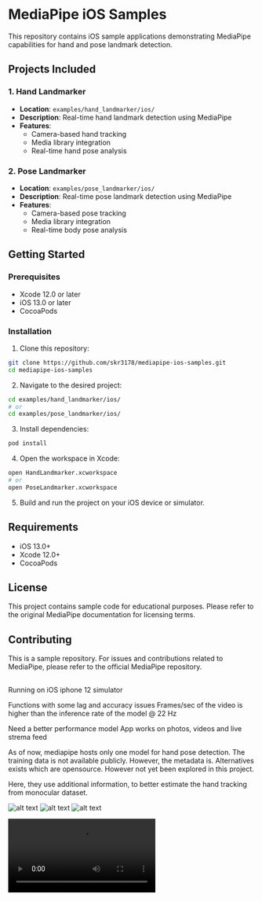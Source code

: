 # MediaPipe iOS Samples

This repository contains iOS sample applications demonstrating MediaPipe capabilities for hand and pose landmark detection.

## Projects Included

### 1. Hand Landmarker
- **Location**: `examples/hand_landmarker/ios/`
- **Description**: Real-time hand landmark detection using MediaPipe
- **Features**: 
  - Camera-based hand tracking
  - Media library integration
  - Real-time hand pose analysis

### 2. Pose Landmarker  
- **Location**: `examples/pose_landmarker/ios/`
- **Description**: Real-time pose landmark detection using MediaPipe
- **Features**:
  - Camera-based pose tracking
  - Media library integration
  - Real-time body pose analysis

## Getting Started

### Prerequisites
- Xcode 12.0 or later
- iOS 13.0 or later
- CocoaPods

### Installation

1. Clone this repository:
```bash
git clone https://github.com/skr3178/mediapipe-ios-samples.git
cd mediapipe-ios-samples
```

2. Navigate to the desired project:
```bash
cd examples/hand_landmarker/ios/
# or
cd examples/pose_landmarker/ios/
```

3. Install dependencies:
```bash
pod install
```

4. Open the workspace in Xcode:
```bash
open HandLandmarker.xcworkspace
# or
open PoseLandmarker.xcworkspace
```

5. Build and run the project on your iOS device or simulator.

## Requirements

- iOS 13.0+
- Xcode 12.0+
- CocoaPods

## License

This project contains sample code for educational purposes. Please refer to the original MediaPipe documentation for licensing terms.

## Contributing

This is a sample repository. For issues and contributions related to MediaPipe, please refer to the official MediaPipe repository.


## 
Running on iOS iphone 12 simulator

Functions with some lag and accuracy issues
Frames/sec of the video is higher than the inference rate of the model @ 22 Hz

Need a better performance model
App works on photos, videos and live strema feed

As of now, mediapipe hosts only one model for hand pose detection. 
The training data is not available publicly. However, the metadata is. 
Alternatives exists which are opensource. However not yet been explored in this project. 

Here, they use additional information, to better estimate the hand tracking from monocular dataset. 


![alt text](<Screenshot 2025-09-25 at 11.52.28 AM.png>)
![alt text](<Screenshot 2025-09-25 at 12.37.23 PM.png>)
![alt text](<Screenshot 2025-09-25 at 8.08.58 PM.png>)


<video controls src="ssvid.net--Midnight-Pasta-After-Work-147-AM_360p-ezgif.com-video-cutter.mp4" title="Title"></video>